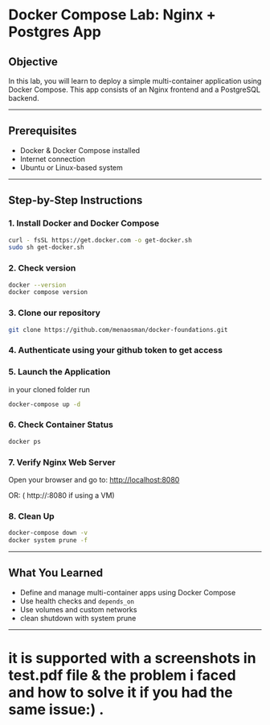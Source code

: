 
# Docker Compose Lab: Nginx + Postgres App

## Objective
In this lab, you will learn to deploy a simple multi-container application using Docker Compose. This app consists of an Nginx frontend and a PostgreSQL backend.

---

## Prerequisites
- Docker & Docker Compose installed
- Internet connection
- Ubuntu or Linux-based system

---

## Step-by-Step Instructions
### 1. Install Docker and Docker Compose

```bash
curl - fsSL https://get.docker.com -o get-docker.sh
sudo sh get-docker.sh
```

### 2. Check version 
```bash
docker --version
docker compose version

```

### 3. Clone our repository 
```bash
git clone https://github.com/menaosman/docker-foundations.git
```

### 4. Authenticate using your github token to get access
 

### 5. Launch the Application
in your cloned folder run 

```bash
docker-compose up -d
```

### 6. Check Container Status
```bash
docker ps
```

### 7. Verify Nginx Web Server
Open your browser and go to: [http://localhost:8080](http://localhost:8080)

OR: ( http://<your-vm-ip>:8080 if using a VM)

### 8. Clean Up
```bash
docker-compose down -v
docker system prune -f
```

---

## What You Learned
- Define and manage multi-container apps using Docker Compose
- Use health checks and `depends_on`
- Use volumes and custom networks
- clean shutdown with system prune 

---
# it is supported with a screenshots in test.pdf file & the problem i faced and how to solve it if you had the same issue:) .
